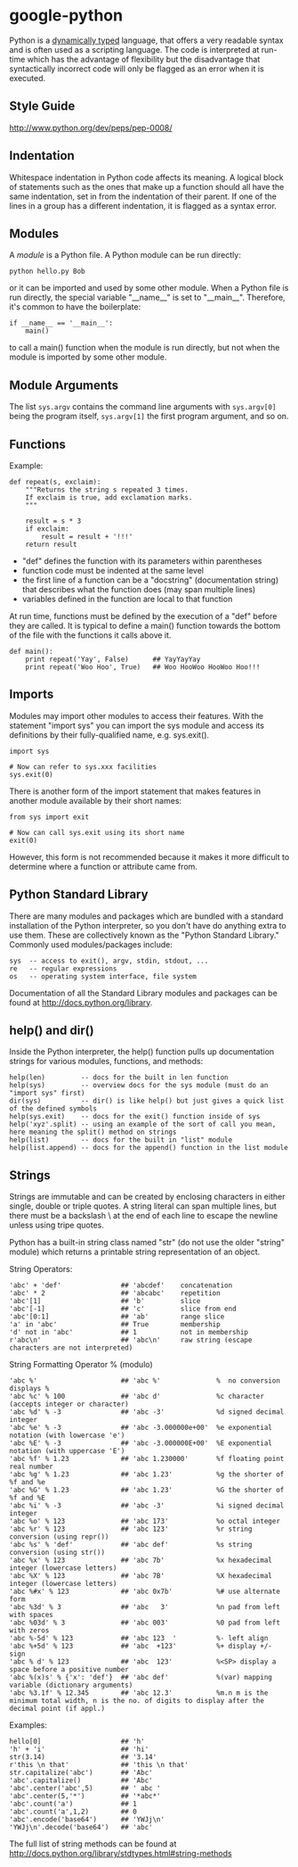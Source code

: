 google-python
=============
Python is a [dynamically typed](http://en.wikipedia.org/wiki/Type_system#Dynamic_typing) language, that offers a very readable syntax and is often used as a scripting language. The code is interpreted at run-time which has the advantage of flexibility but the disadvantage that syntactically incorrect code will only be flagged as an error when it is executed. 


Style Guide
-----------
http://www.python.org/dev/peps/pep-0008/


Indentation
-----------
Whitespace indentation in Python code affects its meaning. A logical block of statements such as the ones that make up a
function should all have the same indentation, set in from the indentation of their parent. If one of the lines in a
group has a different indentation, it is flagged as a syntax error.


Modules
-------
A *module* is a Python file. A Python module can be run directly:  
    
    python hello.py Bob
    
or it can be imported and used by some other module. When a Python file is run directly, the special variable "\_\_name\_\_" is set to "\_\_main\_\_". Therefore, it's common to have the boilerplate:

    if __name__ == '__main__':
        main()
    
to call a main() function when the module is run directly, but not when the module is imported by some other module.


Module Arguments
----------------
The list `sys.argv` contains the command line arguments with `sys.argv[0]` being the program itself, `sys.argv[1]` the
first program argument, and so on.


Functions
---------
Example:  

    def repeat(s, exclaim):
        """Returns the string s repeated 3 times.
        If exclaim is true, add exclamation marks.
        """

        result = s * 3
        if exclaim:
            result = result + '!!!'
        return result
        
* "def" defines the function with its parameters within parentheses
* function code must be indented at the same level
* the first line of a function can be a "docstring" (documentation string) that describes what the function does (may span multiple lines)
* variables defined in the function are local to that function


At run time, functions must be defined by the execution of a "def" before they are called. It is typical to define a main() function towards the bottom of the file with the functions it calls above it.

    def main():
        print repeat('Yay', False)      ## YayYayYay
        print repeat('Woo Hoo', True)   ## Woo HooWoo HooWoo Hoo!!!


Imports
-------
Modules may import other modules to access their features. With the statement "import sys" you can import the sys module and access its definitions by their fully-qualified name, e.g. sys.exit().

    import sys

    # Now can refer to sys.xxx facilities
    sys.exit(0)

There is another form of the import statement that makes features in another module available by their short names:

    from sys import exit
    
    # Now can call sys.exit using its short name
    exit(0)
    
However, this form is not recommended because it makes it more difficult to determine where a function or attribute came from.


Python Standard Library
-----------------------
There are many modules and packages which are bundled with a standard installation of the Python interpreter, so you don't have do anything extra to use them. These are collectively known as the "Python Standard Library." Commonly used modules/packages include:

    sys  -- access to exit(), argv, stdin, stdout, ...
    re   -- regular expressions
    os   -- operating system interface, file system

Documentation of all the Standard Library modules and packages can be found at http://docs.python.org/library.


help() and dir()
----------------
Inside the Python interpreter, the help() function pulls up documentation strings for various modules, functions, and
methods:

    help(len)         -- docs for the built in len function
    help(sys)         -- overview docs for the sys module (must do an "import sys" first)
    dir(sys)          -- dir() is like help() but just gives a quick list of the defined symbols
    help(sys.exit)    -- docs for the exit() function inside of sys
    help('xyz'.split) -- using an example of the sort of call you mean, here meaning the split() method on strings
    help(list)        -- docs for the built in "list" module
    help(list.append) -- docs for the append() function in the list module
    

Strings
-------
Strings are immutable and can be created by enclosing characters in either single, double or triple quotes. A string literal can span multiple lines, but there must be a backslash \ at the end of each line to escape the newline unless using tripe quotes.

Python has a built-in string class named "str" (do not use the older "string" module) which returns a printable string representation of an object.  

String Operators:

    'abc' + 'def'               ## 'abcdef'    concatenation
    'abc' * 2                   ## 'abcabc'    repetition
    'abc'[1]                    ## 'b'         slice
    'abc'[-1]                   ## 'c'         slice from end
    'abc'[0:1]                  ## 'ab'        range slice
    'a' in 'abc'                ## True        membership
    'd' not in 'abc'            ## 1           not in membership
    r'abc\n'                    ## 'abc\n'     raw string (escape characters are not interpreted)


String Formatting Operator % (modulo)

    'abc %'                     ## 'abc %'              %  no conversion displays %
    'abc %c' % 100              ## 'abc d'              %c character (accepts integer or character)
    'abc %d' % -3               ## 'abc -3'             %d signed decimal integer
    'abc %e' % -3               ## 'abc -3.000000e+00'  %e exponential notation (with lowercase 'e')
    'abc %E' % -3               ## 'abc -3.000000E+00'  %E exponential notation (with uppercase 'E')
    'abc %f' % 1.23             ## 'abc 1.230000'       %f floating point real number
    'abc %g' % 1.23             ## 'abc 1.23'           %g the shorter of %f and %e
    'abc %G' % 1.23             ## 'abc 1.23'           %G the shorter of %f and %E
    'abc %i' % -3               ## 'abc -3'             %i signed decimal integer
    'abc %o' % 123              ## 'abc 173'            %o octal integer
    'abc %r' % 123              ## 'abc 123'            %r string conversion (using repr())
    'abc %s' % 'def'            ## 'abc def'            %s string conversion (using str())
    'abc %x' % 123              ## 'abc 7b'             %x hexadecimal integer (lowercase letters)
    'abc %X' % 123              ## 'abc 7B'             %X hexadecimal integer (lowercase letters)
    'abc %#x' % 123             ## 'abc 0x7b'           %# use alternate form
    'abc %3d' % 3               ## 'abc   3'            %n pad from left with spaces 
    'abc %03d' % 3              ## 'abc 003'            %0 pad from left with zeros
    'abc %-5d' % 123            ## 'abc 123  '          %- left align
    'abc %+5d' % 123            ## 'abc  +123'          %+ display +/- sign
    'abc % d' % 123             ## 'abc  123'           %<SP> display a space before a positive number
    'abc %(x)s' % {'x': 'def'}  ## 'abc def'            %(var) mapping variable (dictionary arguments)
    'abc %3.1f' % 12.345        ## 'abc 12.3'           %m.n m is the minimum total width, n is the no. of digits to display after the decimal point (if appl.)



Examples:

    hello[0]                    ## 'h'
    'h' + 'i'                   ## 'hi'
    str(3.14)                   ## '3.14'
    r'this \n that'             ## 'this \n that'
    str.capitalize('abc')       ## 'Abc'
    'abc'.capitalize()          ## 'Abc'
    'abc'.center('abc',5)       ## ' abc '
    'abc'.center(5,'*')         ## '*abc*'
    'abc'.count('a')            ## 1
    'abc'.count('a',1,2)        ## 0
    'abc'.encode('base64')      ## 'YWJj\n'
    'YWJj\n'.decode('base64')   ## 'abc'
    
The full list of string methods can be found at http://docs.python.org/library/stdtypes.html#string-methods    
    